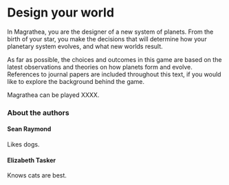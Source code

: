 # Design your world

In Magrathea, you are the designer of a new system of planets. From the birth of your star,
you make the decisions that will determine how your planetary system evolves, and what new worlds result.

<!-- Maybe you'll create a twin to our own Solar System, with one or more potentially habitable planets.
Or perhaps your choices will systems of huge gaseous worlds hotter than Mercury, or ones where the planets are ejected entirely
to wander alone through the galaxy.

For some of the choices, scientists understand how different environments come about. But for other choices,
we're not exactly sure why and when they occur, we have just observed different options. For these cases,
you will roll a dice to select the outcome. -->

As far as possible, the choices and outcomes in this game are based on the latest observations and theories on how planets
form and evolve. References to journal papers are included throughout this text, if you would like to explore the background behind the game.

Magrathea can be played XXXX.


### About the authors

#### Sean Raymond
Likes dogs.

#### Elizabeth Tasker
Knows cats are best.

```{tableofcontents}
```

